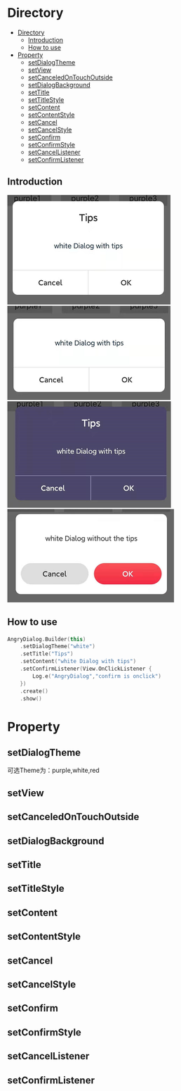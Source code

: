 # Directory

- [Directory](#directory)
  - [Introduction](#introduction)
  - [How to use](#how-to-use)
- [Property](#property)
  - [setDialogTheme](#setdialogtheme)
  - [setView](#setview)
  - [setCanceledOnTouchOutside](#setcanceledontouchoutside)
  - [setDialogBackground](#setdialogbackground)
  - [setTitle](#settitle)
  - [setTitleStyle](#settitlestyle)
  - [setContent](#setcontent)
  - [setContentStyle](#setcontentstyle)
  - [setCancel](#setcancel)
  - [setCancelStyle](#setcancelstyle)
  - [setConfirm](#setconfirm)
  - [setConfirmStyle](#setconfirmstyle)
  - [setCancelListener](#setcancellistener)
  - [setConfirmListener](#setconfirmlistener)
  
## Introduction



![white](../Image/dialog1.png) ![white2](../Image/dialog2.png)![white3](../Image/dialog3.png)![white4](../Image/dialog4.png)

## How to use

```kotlin 
AngryDialog.Builder(this)
    .setDialogTheme("white")
    .setTitle("Tips")
    .setContent("white Dialog with tips")
    .setConfirmListener(View.OnClickListener {
        Log.e("AngryDialog","confirm is onclick")
    })
    .create()
    .show()
```

# Property

## setDialogTheme

可选Theme为：purple,white,red

## setView

## setCanceledOnTouchOutside

## setDialogBackground

## setTitle

## setTitleStyle

## setContent

## setContentStyle

## setCancel

## setCancelStyle

## setConfirm

## setConfirmStyle

## setCancelListener

## setConfirmListener
